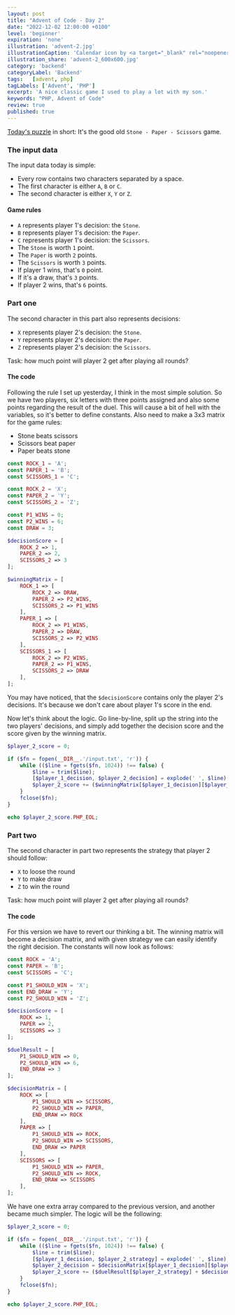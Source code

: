 ```yaml
---
layout: post
title: "Advent of Code - Day 2"
date: "2022-12-02 12:00:00 +0100"
level: 'beginner'
expiration: 'none'
illustration: 'advent-2.jpg'
illustrationCaption: 'Calendar icon by <a target="_blank" rel="noopener" href="https://pixabay.com/users/pinwhalestock-13691058/?utm_source=link-attribution&amp;utm_medium=referral&amp;utm_campaign=image&amp;utm_content=4623521">Kevin Sanderson</a> from <a target="_blank" rel="noopener" href="https://pixabay.com//?utm_source=link-attribution&amp;utm_medium=referral&amp;utm_campaign=image&amp;utm_content=4623521">Pixabay</a>'
illustration_share: 'advent-2_600x600.jpg'
category: 'backend'
categoryLabel: 'Backend'
tags:   [advent, php]
tagLabels: ['Advent', 'PHP']
excerpt: 'A nice classic game I used to play a lot with my son.'
keywords: "PHP, Advent of Code"
review: true
published: true
---
```


<a href="https://adventofcode.com/2022/day/2" rel="noopener" target="_blank">Today's puzzle</a> in short: It's the good
old `Stone - Paper - Scissors` game.

### The input data

The input data today is simple:

* Every row contains two characters separated by a space.
* The first character is either `A`, `B` or `C`.
* The second character is either `X`, `Y` or `Z`.

#### Game rules

* `A` represents player 1's decision: the `Stone`.
* `B` represents player 1's decision: the `Paper`.
* `C` represents player 1's decision: the `Scissors`.
* The `Stone` is worth `1` point.
* The `Paper` is worth `2` points.
* The `Scissors` is worth `3` points.
* If player 1 wins, that's `0` point.
* If it's a draw, that's `3` points.
* If player 2 wins, that's `6` points.

### Part one

The second character in this part also represents decisions:

* `X` represents player 2's decision: the `Stone`.
* `Y` represents player 2's decision: the `Paper`.
* `Z` represents player 2's decision: the `Scissors`.

Task: how much point will player 2 get after playing all rounds?

#### The code

Following the rule I set up yesterday, I think in the most simple solution. So we have two players, six letters with three 
points assigned and also some points regarding the result of the duel. This will cause a bit of hell with the variables,
so it's better to define constants. Also need to make a 3x3 matrix for the game rules:

* Stone beats scissors
* Scissors beat paper
* Paper beats stone

```php
const ROCK_1 = 'A';
const PAPER_1 = 'B';
const SCISSORS_1 = 'C';

const ROCK_2 = 'X';
const PAPER_2 = 'Y';
const SCISSORS_2 = 'Z';

const P1_WINS = 0;
const P2_WINS = 6;
const DRAW = 3;

$decisionScore = [
    ROCK_2 => 1,
    PAPER_2 => 2,
    SCISSORS_2 => 3
];

$winningMatrix = [
    ROCK_1 => [
        ROCK_2 => DRAW,
        PAPER_2 => P2_WINS,
        SCISSORS_2 => P1_WINS
    ],
    PAPER_1 => [
        ROCK_2 => P1_WINS,
        PAPER_2 => DRAW,
        SCISSORS_2 => P2_WINS
    ],
    SCISSORS_1 => [
        ROCK_2 => P2_WINS,
        PAPER_2 => P1_WINS,
        SCISSORS_2 => DRAW
    ],
];
```

You may have noticed, that the `$decisionScore` contains only the player 2's decisions. It's because we don't care about player 1's 
score in the end.

Now let's think about the logic. Go line-by-line, split up the string into the two players' decisions, and simply add
together the decision score and the score given by the winning matrix.

```php
$player_2_score = 0;

if ($fn = fopen(__DIR__.'/input.txt', 'r')) {
    while (($line = fgets($fn, 1024)) !== false) {
        $line = trim($line);
        [$player_1_decision, $player_2_decision] = explode(' ', $line);
        $player_2_score += ($winningMatrix[$player_1_decision][$player_2_decision] + $decisionScore[$player_2_decision]);
    }
    fclose($fn);
}

echo $player_2_score.PHP_EOL;
```

### Part two

The second character in part two represents the strategy that player 2 should follow:

* `X` to loose the round
* `Y` to make draw
* `Z` to win the round

Task: how much point will player 2 get after playing all rounds?

#### The code

For this version we have to revert our thinking a bit. The winning matrix will become a decision matrix, and with given
strategy we can easily identify the right decision. The constants will now look as follows:

```php
const ROCK = 'A';
const PAPER = 'B';
const SCISSORS = 'C';

const P1_SHOULD_WIN = 'X';
const END_DRAW = 'Y';
const P2_SHOULD_WIN = 'Z';

$decisionScore = [
    ROCK => 1,
    PAPER => 2,
    SCISSORS => 3
];

$duelResult = [
    P1_SHOULD_WIN => 0,
    P2_SHOULD_WIN => 6,
    END_DRAW => 3
];

$decisionMatrix = [
    ROCK => [
        P1_SHOULD_WIN => SCISSORS,
        P2_SHOULD_WIN => PAPER,
        END_DRAW => ROCK
    ],
    PAPER => [
        P1_SHOULD_WIN => ROCK,
        P2_SHOULD_WIN => SCISSORS,
        END_DRAW => PAPER
    ],
    SCISSORS => [
        P1_SHOULD_WIN => PAPER,
        P2_SHOULD_WIN => ROCK,
        END_DRAW => SCISSORS
    ],
];
```

We have one extra array compared to the previous version, and another became much simpler. The logic will be the following:

```php
$player_2_score = 0;

if ($fn = fopen(__DIR__.'/input.txt', 'r')) {
    while (($line = fgets($fn, 1024)) !== false) {
        $line = trim($line);
        [$player_1_decision, $player_2_strategy] = explode(' ', $line);
        $player_2_decision = $decisionMatrix[$player_1_decision][$player_2_strategy];
        $player_2_score += ($duelResult[$player_2_strategy] + $decisionScore[$player_2_decision]);
    }
    fclose($fn);
}

echo $player_2_score.PHP_EOL;
```